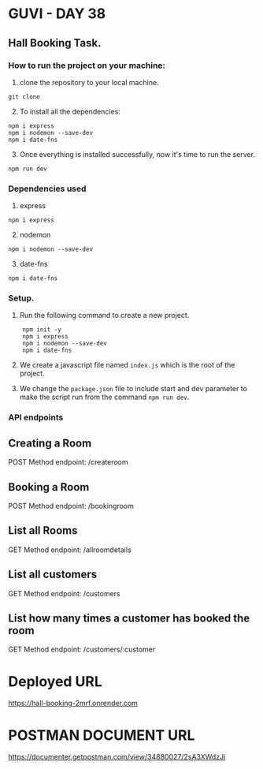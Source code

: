 # GUVI - DAY 38

## Hall Booking Task.

### How to run the project on your machine:

1. clone the repository to your local machine.

```
git clone
```

2. To install all the dependencies:

```
npm i express
npm i nodemon --save-dev
npm i date-fns
```

3. Once everything is installed successfully, now it's time to run the server.

```
npm run dev
```

### Dependencies used

1. express

```
npm i express
```

2. nodemon

```
npm i nodemon --save-dev
```

3. date-fns

```
npm i date-fns
```

### Setup.

1. Run the following command to create a new project.

```
    npm init -y
    npm i express
    npm i nodemon --save-dev
    npm i date-fns
```

2. We create a javascript file named `index.js` which is the root of the project.

3. We change the `package.json` file to include start and dev parameter to make the script run from the command `npm run dev`.

### API endpoints

## Creating a Room

POST Method
endpoint: /createroom

## Booking a Room

POST Method
endpoint: /bookingroom

## List all Rooms

GET Method
endpoint: /allroomdetails

## List all customers

GET Method
endpoint: /customers

## List how many times a customer has booked the room

GET Method
endpoint: /customers/:customer

# Deployed URL

https://hall-booking-2mrf.onrender.com

# POSTMAN DOCUMENT URL

https://documenter.getpostman.com/view/34880027/2sA3XWdzJi
